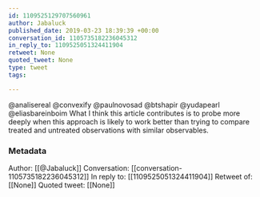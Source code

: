 ```yaml
---
id: 1109525129707560961
author: Jabaluck
published_date: 2019-03-23 18:39:39 +00:00
conversation_id: 1105735182236045312
in_reply_to: 1109525051324411904
retweet: None
quoted_tweet: None
type: tweet
tags:

---
```


@analisereal @convexify @paulnovosad @btshapir @yudapearl @eliasbareinboim What I think this article contributes is to probe more deeply when this approach is likely to work better than trying to compare treated and untreated observations with similar observables.

### Metadata

Author: [[@Jabaluck]]
Conversation: [[conversation-1105735182236045312]]
In reply to: [[1109525051324411904]]
Retweet of: [[None]]
Quoted tweet: [[None]]
